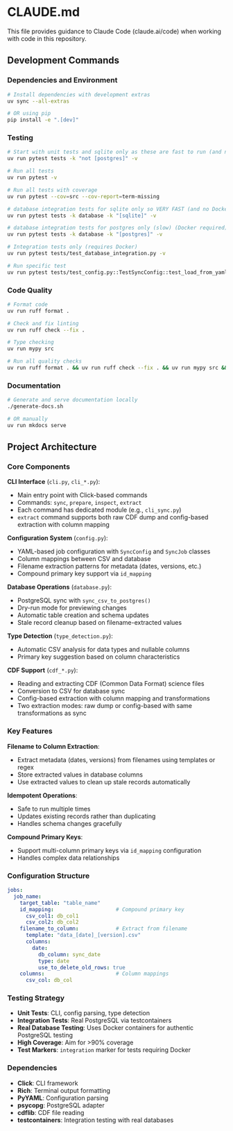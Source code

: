 # CLAUDE.md

This file provides guidance to Claude Code (claude.ai/code) when working with code in this repository.

## Development Commands

### Dependencies and Environment
```bash
# Install dependencies with development extras
uv sync --all-extras

# OR using pip
pip install -e ".[dev]"
```

### Testing
```bash
# Start with unit tests and sqlite only as these are fast to run (and no Docker required)
uv run pytest tests -k "not [postgres]" -v

# Run all tests
uv run pytest -v

# Run all tests with coverage
uv run pytest --cov=src --cov-report=term-missing

# database integration tests for sqlite only so VERY FAST (and no Docker required)
uv run pytest tests -k database -k "[sqlite]" -v

# database integration tests for postgres only (slow) (Docker required)
uv run pytest tests -k database -k "[postgres]" -v

# Integration tests only (requires Docker)
uv run pytest tests/test_database_integration.py -v

# Run specific test
uv run pytest tests/test_config.py::TestSyncConfig::test_load_from_yaml -v
```

### Code Quality
```bash
# Format code
uv run ruff format .

# Check and fix linting
uv run ruff check --fix .

# Type checking
uv run mypy src

# Run all quality checks
uv run ruff format . && uv run ruff check --fix . && uv run mypy src && uv run pytest
```

### Documentation
```bash
# Generate and serve documentation locally
./generate-docs.sh

# OR manually
uv run mkdocs serve
```

## Project Architecture

### Core Components

**CLI Interface** (`cli.py`, `cli_*.py`):
- Main entry point with Click-based commands
- Commands: `sync`, `prepare`, `inspect`, `extract`
- Each command has dedicated module (e.g., `cli_sync.py`)
- `extract` command supports both raw CDF dump and config-based extraction with column mapping

**Configuration System** (`config.py`):
- YAML-based job configuration with `SyncConfig` and `SyncJob` classes
- Column mappings between CSV and database
- Filename extraction patterns for metadata (dates, versions, etc.)
- Compound primary key support via `id_mapping`

**Database Operations** (`database.py`):
- PostgreSQL sync with `sync_csv_to_postgres()`
- Dry-run mode for previewing changes
- Automatic table creation and schema updates
- Stale record cleanup based on filename-extracted values

**Type Detection** (`type_detection.py`):
- Automatic CSV analysis for data types and nullable columns
- Primary key suggestion based on column characteristics

**CDF Support** (`cdf_*.py`):
- Reading and extracting CDF (Common Data Format) science files
- Conversion to CSV for database sync
- Config-based extraction with column mapping and transformations
- Two extraction modes: raw dump or config-based with same transformations as sync

### Key Features

**Filename to Column Extraction**:
- Extract metadata (dates, versions) from filenames using templates or regex
- Store extracted values in database columns
- Use extracted values to clean up stale records automatically

**Idempotent Operations**:
- Safe to run multiple times
- Updates existing records rather than duplicating
- Handles schema changes gracefully

**Compound Primary Keys**:
- Support multi-column primary keys via `id_mapping` configuration
- Handles complex data relationships

### Configuration Structure

```yaml
jobs:
  job_name:
    target_table: "table_name"
    id_mapping:                    # Compound primary key
      csv_col1: db_col1
      csv_col2: db_col2
    filename_to_column:            # Extract from filename
      template: "data_[date]_[version].csv"
      columns:
        date:
          db_column: sync_date
          type: date
          use_to_delete_old_rows: true
    columns:                       # Column mappings
      csv_col: db_col
```

### Testing Strategy

- **Unit Tests**: CLI, config parsing, type detection
- **Integration Tests**: Real PostgreSQL via testcontainers
- **Real Database Testing**: Uses Docker containers for authentic PostgreSQL testing
- **High Coverage**: Aim for >90% coverage
- **Test Markers**: `integration` marker for tests requiring Docker

### Dependencies

- **Click**: CLI framework
- **Rich**: Terminal output formatting
- **PyYAML**: Configuration parsing
- **psycopg**: PostgreSQL adapter
- **cdflib**: CDF file reading
- **testcontainers**: Integration testing with real databases